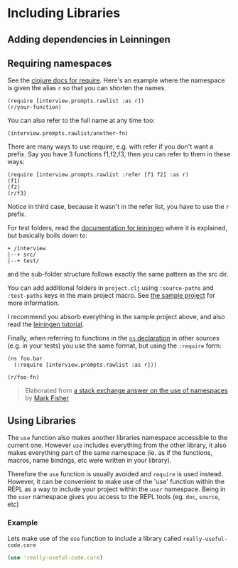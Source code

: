 # Including Libraries


## Adding dependencies in Leinningen



## Requiring namespaces


See the [clojure docs for require][1]. Here's an example where the namespace is given the alias `r` so that you can shorten the names.

    (require [interview.prompts.rawlist :as r])
    (r/your-function)

You can also refer to the full name at any time too:

    (interview.prompts.rawlist/another-fn)

There are many ways to use require, e.g. with refer if you don't want a prefix. Say you have 3 functions f1,f2,f3, then you can refer to them in these ways:

    (require [interview.prompts.rawlist :refer [f1 f2] :as r)
    (f1)
    (f2)
    (r/f3)

Notice in third case, because it wasn't in the refer list, you have to use the `r` prefix.

For test folders, read the [documentation for leiningen][2] where it is explained, but basically boils down to:

    + /interview
    |--+ src/
    |--+ test/

and the sub-folder structure follows exactly the same pattern as the src dir.

You can add additional folders in `project.clj` using `:source-paths` and `:test-paths` keys in the main project macro. See [the sample project][3] for more information.

I recommend you absorb everything in the sample project above, and also read the [leiningen tutorial][4].

Finally, when referring to functions in the [`ns` declaration][5] in other sources (e.g. in your tests) you use the same format, but using the `:require` form:

    (ns foo.bar
      (:require [interview.prompts.rawlist :as r]))

    (r/foo-fn)

> Elaborated from [a stack exchange answer on the use of namespaces](http://stackoverflow.com/questions/31129544/clojure-and-leiningen-declare-and-require-namespace) by [Mark Fisher](http://stackoverflow.com/users/690139/mark-fisher)

  [1]: https://clojuredocs.org/clojure.core/require
  [2]: https://github.com/technomancy/leiningen/blob/master/doc/TUTORIAL.md#checkout-dependencies
  [3]: https://github.com/technomancy/leiningen/blob/master/sample.project.clj
  [4]: https://github.com/technomancy/leiningen/blob/master/doc/TUTORIAL.md
  [5]: https://clojuredocs.org/clojure.core/ns


## Using Libraries 

The `use` function also makes another libraries namespace accessible to the current one.  However `use` includes everything from the other library, it also makes everything part of the same namespace (ie. as if the functions, macros, name bindngs, etc were written in your library).

Therefore the `use` function is usually avoided and `require` is used instead.  However, it can be convenient to make use of the 'use' function within the REPL as a way to include your project within the `user` namespace.  Being in the `user` namespace gives you access to the REPL tools (eg. `doc`, `source`, etc)


### Example

Lets make use of the `use` function to include a library called `really-useful-code.core`


```clojure
(use 'really-useful-code.core)
```
